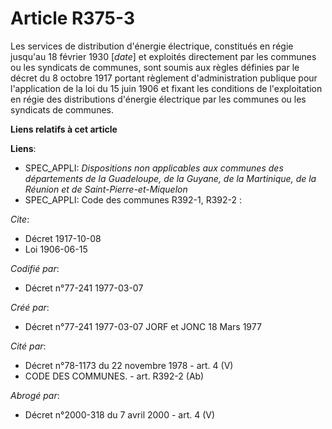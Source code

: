 # Article R375-3

Les services de distribution d'énergie électrique, constitués en régie jusqu'au 18 février 1930 [*date*] et exploités
directement par les communes ou les syndicats de communes, sont soumis aux règles définies par le décret du 8 octobre 1917
portant règlement d'administration publique pour l'application de la loi du 15 juin 1906 et fixant les conditions de
l'exploitation en régie des distributions d'énergie électrique par les communes ou les syndicats de communes.

**Liens relatifs à cet article**

**Liens**:

  - SPEC_APPLI: *Dispositions non applicables aux communes des départements de la Guadeloupe, de la Guyane, de la Martinique, de la Réunion et de Saint-Pierre-et-Miquelon*
  - SPEC_APPLI: Code des communes R392-1, R392-2 :

_Cite_:

  - Décret   1917-10-08
  - Loi   1906-06-15

_Codifié par_:

  - Décret n°77-241 1977-03-07

_Créé par_:

  - Décret n°77-241 1977-03-07 JORF et JONC 18 Mars 1977

_Cité par_:

  - Décret n°78-1173 du 22 novembre 1978 - art. 4 (V)
  - CODE DES COMMUNES. - art. R392-2 (Ab)

_Abrogé par_:

  - Décret n°2000-318 du 7 avril 2000 - art. 4 (V)
